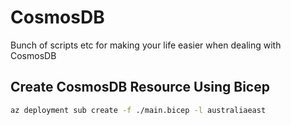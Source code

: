 # CosmosDB
Bunch of scripts etc for making your life easier when dealing with CosmosDB

## Create CosmosDB Resource Using Bicep
```sh
az deployment sub create -f ./main.bicep -l australiaeast
```
